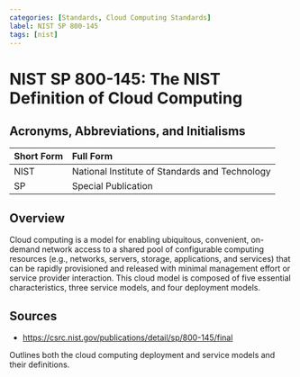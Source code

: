 ```yaml
---
categories: [Standards, Cloud Computing Standards]
label: NIST SP 800-145
tags: [nist]
---
```


# NIST SP 800-145: The NIST Definition of Cloud Computing

## Acronyms, Abbreviations, and Initialisms

Short Form | Full Form
:--- | :---
NIST | National Institute of Standards and Technology
SP | Special Publication

## Overview

Cloud computing is a model for enabling ubiquitous, convenient, on-demand network access to a shared pool of configurable computing resources (e.g., networks, servers, storage, applications, and services) that can be rapidly provisioned and released with minimal management effort or service provider interaction. This cloud model is composed of five essential characteristics, three service models, and four deployment models.

## Sources

- https://csrc.nist.gov/publications/detail/sp/800-145/final

Outlines both the cloud computing deployment and service models and their definitions.